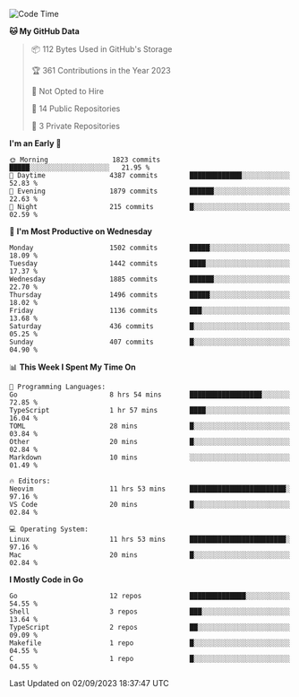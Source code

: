 <!--START_SECTION:waka-->
![Code Time](http://img.shields.io/badge/Code%20Time-136%20hrs%2055%20mins-blue)

**🐱 My GitHub Data** 

> 📦 112 Bytes Used in GitHub's Storage 
 > 
> 🏆 361 Contributions in the Year 2023
 > 
> 🚫 Not Opted to Hire
 > 
> 📜 14 Public Repositories 
 > 
> 🔑 3 Private Repositories 
 > 
**I'm an Early 🐤** 

```text
🌞 Morning                1823 commits        █████░░░░░░░░░░░░░░░░░░░░   21.95 % 
🌆 Daytime                4387 commits        █████████████░░░░░░░░░░░░   52.83 % 
🌃 Evening                1879 commits        ██████░░░░░░░░░░░░░░░░░░░   22.63 % 
🌙 Night                  215 commits         █░░░░░░░░░░░░░░░░░░░░░░░░   02.59 % 
```
📅 **I'm Most Productive on Wednesday** 

```text
Monday                   1502 commits        █████░░░░░░░░░░░░░░░░░░░░   18.09 % 
Tuesday                  1442 commits        ████░░░░░░░░░░░░░░░░░░░░░   17.37 % 
Wednesday                1885 commits        ██████░░░░░░░░░░░░░░░░░░░   22.70 % 
Thursday                 1496 commits        █████░░░░░░░░░░░░░░░░░░░░   18.02 % 
Friday                   1136 commits        ███░░░░░░░░░░░░░░░░░░░░░░   13.68 % 
Saturday                 436 commits         █░░░░░░░░░░░░░░░░░░░░░░░░   05.25 % 
Sunday                   407 commits         █░░░░░░░░░░░░░░░░░░░░░░░░   04.90 % 
```


📊 **This Week I Spent My Time On** 

```text
💬 Programming Languages: 
Go                       8 hrs 54 mins       ██████████████████░░░░░░░   72.85 % 
TypeScript               1 hr 57 mins        ████░░░░░░░░░░░░░░░░░░░░░   16.04 % 
TOML                     28 mins             █░░░░░░░░░░░░░░░░░░░░░░░░   03.84 % 
Other                    20 mins             █░░░░░░░░░░░░░░░░░░░░░░░░   02.84 % 
Markdown                 10 mins             ░░░░░░░░░░░░░░░░░░░░░░░░░   01.49 % 

🔥 Editors: 
Neovim                   11 hrs 53 mins      ████████████████████████░   97.16 % 
VS Code                  20 mins             █░░░░░░░░░░░░░░░░░░░░░░░░   02.84 % 

💻 Operating System: 
Linux                    11 hrs 53 mins      ████████████████████████░   97.16 % 
Mac                      20 mins             █░░░░░░░░░░░░░░░░░░░░░░░░   02.84 % 
```

**I Mostly Code in Go** 

```text
Go                       12 repos            ██████████████░░░░░░░░░░░   54.55 % 
Shell                    3 repos             ███░░░░░░░░░░░░░░░░░░░░░░   13.64 % 
TypeScript               2 repos             ██░░░░░░░░░░░░░░░░░░░░░░░   09.09 % 
Makefile                 1 repo              █░░░░░░░░░░░░░░░░░░░░░░░░   04.55 % 
C                        1 repo              █░░░░░░░░░░░░░░░░░░░░░░░░   04.55 % 
```




 Last Updated on 02/09/2023 18:37:47 UTC
<!--END_SECTION:waka-->
